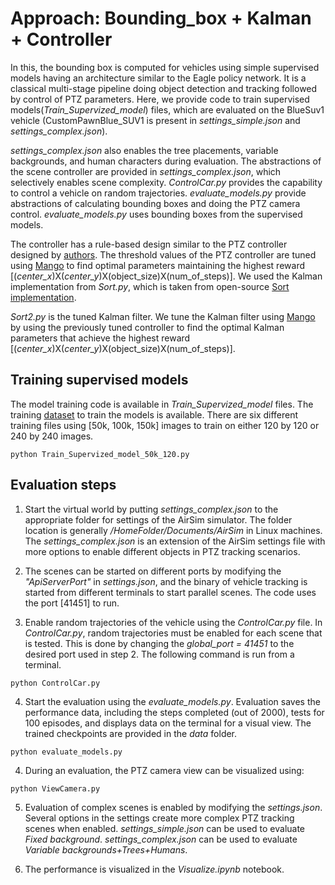 # Approach: Bounding_box + Kalman + Controller

In this, the bounding box is computed for vehicles using simple supervised models having an architecture similar to the Eagle policy network.
It is a classical multi-stage pipeline doing object detection and tracking followed by control of PTZ parameters.
Here, we provide code to train supervised models(*Train_Supervized_model*) files, which are evaluated on the BlueSuv1 vehicle (CustomPawnBlue_SUV1 is present in *settings_simple.json* and  *settings_complex.json*).

*settings_complex.json* also enables the tree placements, variable backgrounds, and human characters during evaluation.
The abstractions of the scene controller are provided in *settings_complex.json*, which selectively enables scene complexity.
*ControlCar.py* provides the capability to control a vehicle on random trajectories.
*evaluate_models.py* provide abstractions of calculating bounding boxes and doing the PTZ camera control.
*evaluate_models.py* uses bounding boxes from the supervised models.

The controller has a rule-based design similar to the PTZ controller designed by [authors](https://www.sciencedirect.com/science/article/pii/S0957417421005911). The threshold values of the PTZ controller are tuned using [Mango](https://github.com/ARM-software/mango) to find optimal parameters maintaining the highest reward [(*center_x*)X(*center_y*)X(object_size)X(num_of_steps)].
We used the Kalman implementation from *Sort.py*, which is taken from open-source [Sort implementation](https://github.com/abewley/sort/blob/master/sort.py).

*Sort2.py* is the tuned Kalman filter. We tune the Kalman filter using [Mango](https://github.com/ARM-software/mango) by using the previously tuned controller to find the optimal Kalman parameters that achieve the highest reward [(*center_x*)X(*center_y*)X(object_size)X(num_of_steps)].

## Training supervised models
The model training code is available in *Train_Supervized_model* files. The training [dataset](https://drive.google.com/drive/folders/1Lxh0QjHha4cKoYzTyZ6ioQgoTzrCQfle?usp=sharing) to train the models is available. There are six different training files using [50k, 100k, 150k] images to train on either 120 by 120 or 240 by 240 images.

```
python Train_Supervized_model_50k_120.py
```


## Evaluation steps
1. Start the virtual world by putting *settings_complex.json* to the appropriate folder for settings of the AirSim simulator. The folder location is generally */HomeFolder/Documents/AirSim* in Linux machines. The *settings_complex.json* is an extension of the AirSim settings file with more options to enable different objects in PTZ tracking scenarios.

2. The scenes can be started on different ports by modifying the *"ApiServerPort"* in *settings.json*, and the binary of vehicle tracking is started from different terminals to start parallel scenes. The code uses the port [41451] to run.

3. Enable random trajectories of the vehicle using the *ControlCar.py* file. In *ControlCar.py*, random trajectories must be enabled for each scene that is tested. This is done by changing the *global_port = 41451* to the desired port used in step 2. The following command is run from a terminal.
```
python ControlCar.py
```

4. Start the evaluation using the *evaluate_models.py*. Evaluation saves the performance data, including the steps completed (out of 2000), tests for 100 episodes, and displays data on the terminal for a visual view. The trained checkpoints are provided in the *data* folder.
```
python evaluate_models.py
```

4. During an evaluation, the PTZ camera view can be visualized using:
```
python ViewCamera.py
```

5. Evaluation of complex scenes is enabled by modifying the *settings.json*. Several options in the settings create more complex PTZ tracking scenes when enabled.
*settings_simple.json* can be used to evaluate *Fixed background*.
*settings_complex.json* can be used to evaluate *Variable backgrounds+Trees+Humans*.

6. The performance is visualized in the *Visualize.ipynb* notebook.
